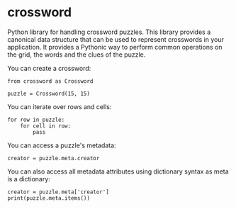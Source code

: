 crossword
=========

Python library for handling crossword puzzles. This library provides a canonical data structure
that can be used to represent crosswords in your application. It provides a Pythonic way to
perform common operations on the grid, the words and the clues of the puzzle.

You can create a crossword:

    from crossword as Crossword

    puzzle = Crossword(15, 15)

You can iterate over rows and cells:

    for row in puzzle:
        for cell in row:
            pass

You can access a puzzle's metadata:

    creator = puzzle.meta.creator

You can also access all metadata attributes using dictionary syntax as meta is a dictionary:

    creator = puzzle.meta['creator']
    print(puzzle.meta.items())
